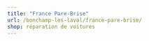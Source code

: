 ```yaml
---
title: "France Pare-Brise"
url: /bonchamp-les-laval/france-pare-brise/
shop: réparation de voitures
---
```

